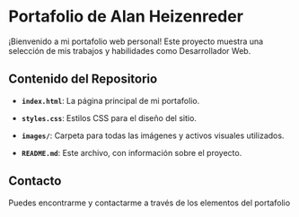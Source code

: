 # Portafolio de Alan Heizenreder

¡Bienvenido a mi portafolio web personal! Este proyecto muestra una selección de mis trabajos y habilidades como Desarrollador Web.

## Contenido del Repositorio

- **`index.html`**: La página principal de mi portafolio.

- **`styles.css`**: Estilos CSS para el diseño del sitio.

- **`images/`**: Carpeta para todas las imágenes y activos visuales utilizados.

- **`README.md`**: Este archivo, con información sobre el proyecto.

## Contacto

Puedes encontrarme y contactarme a través de los elementos del portafolio
